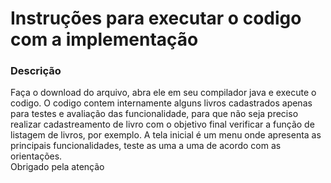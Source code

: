 # Instruções para executar o codigo com a implementação


<h3>Descrição</h3>

Faça o download do arquivo, abra ele em seu compilador java e execute o codigo. O codigo contem internamente alguns livros cadastrados apenas para testes e avaliação das funcionalidade, para que não seja preciso realizar cadastreamento de livro com o objetivo final verificar a função de listagem de livros, por exemplo. A tela inicial é um menu onde apresenta as principais funcionalidades, teste as uma a uma de acordo com as orientações.
<br> Obrigado pela atenção

